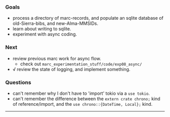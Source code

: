 ### Goals

- process a directory of marc-records, and populate an sqlite database of old-Sierra-bibs, and new-Alma-MMSIDs.
- learn about writing to sqlite.
- experiment with async coding.


### Next

- review previous marc work for async flow.
    - check out `marc_experimentation_stuff/code/exp08_async/`
- √ review the state of logging, and implement something.


### Questions

- can't remember why I don't have to 'import' tokio via a `use tokio`.
- can't remember the difference between the `extern crate chrono;` kind of reference/import, and the `use chrono::{DateTime, Local};` kind.

---
